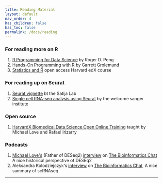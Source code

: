 ```yaml
---
title: Reading Material
layout: default
nav_order: 4
has_children: false
has_toc: false
permalink: /docs/reading
---
```


### For reading more on R
1. [R Programming for Data Science](https://bookdown.org/rdpeng/rprogdatascience/) by Roger D. Peng
2. [Hands-On Programming with R](https://rstudio-education.github.io/hopr/index.html) by Garrett Grolemund
3. [Statistics and R](https://pll.harvard.edu/course/statistics-and-r) open access Harvard edX course

### For reading up on Seurat
1. [Seurat vignette](https://satijalab.org/seurat/) bt the Satija Lab
2. [Single cell RNA-seq analysis using Seurat](https://www.singlecellcourse.org/single-cell-rna-seq-analysis-using-seurat.html) by the welcome sanger institute

### Open source 
1. [HarvardX Biomedical Data Science Open Online Training](http://rafalab.dfci.harvard.edu/pages/harvardx.html) taught by Michael Love and Rafael Irizarry

### Podcasts
1. [Michael Love's](https://scholar.google.com/citations?hl=en&user=vzXv764AAAAJ&view_op=list_works) (Father of DESeq2) [interview](https://bioinformatics.chat/deseq2) on [The Bioinformatics Chat](https://bioinformatics.chat/) A nice historical perspective of DESEq2
2. Aleksandra Kolodziejczyk's [interview](https://bioinformatics.chat/single-cell-rna-seq) on [The Bioinformatics Chat](https://bioinformatics.chat/), A nice summary of scRNAseq 

----
[Just the Docs]: https://just-the-docs.github.io/just-the-docs/
[GitHub Pages]: https://docs.github.com/en/pages
[README]: https://github.com/just-the-docs/just-the-docs-template/blob/main/README.md
[Jekyll]: https://jekyllrb.com
[GitHub Pages / Actions workflow]: https://github.blog/changelog/2022-07-27-github-pages-custom-github-actions-workflows-beta/
[use this template]: https://github.com/just-the-docs/just-the-docs-template/generate
